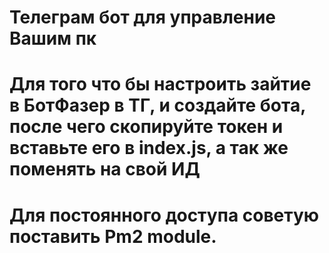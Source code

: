# Телеграм бот для управление Вашим пк
# Для того что бы настроить зайтие в БотФазер в ТГ, и создайте бота, после чего скопируйте токен и вставьте его в index.js, а так же поменять на свой ИД
# Для постоянного доступа советую поставить Pm2 module.
